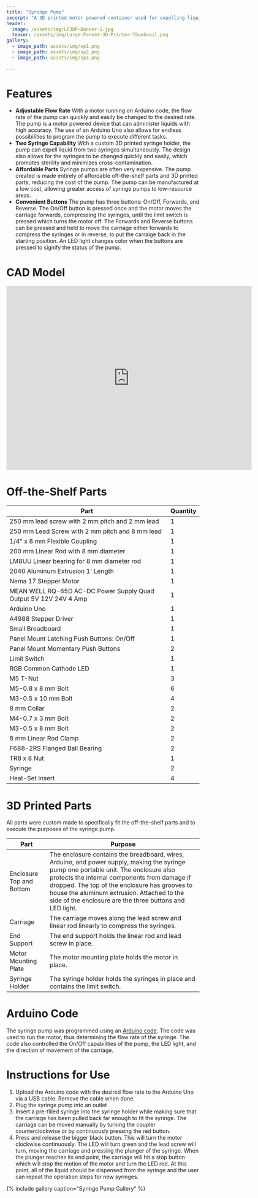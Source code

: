 ```yaml
---
title: "Syringe Pump"
excerpt: "A 3D printed motor powered container used for expelling liquid from syringes at various speeds programmed with Arduino code."
header:
  image: /assets/img/LF3DP-Banner-2.jpg
  teaser: /assets/img/Large-Format-3D-Printer-Thumbnail.png
gallery:
  - image_path: assets/img/sp1.png
  - image_path: assets/img/sp2.png
  - image_path: assets/img/sp3.png
   
---
```


# Features

* **Adjustable Flow Rate** With a motor running on Arduino code, the flow rate of the pump can quickly and easily be changed to the desired rate. The pump is a motor powered device that can administer liquids with high accuracy. The use of an Arduino Uno also allows for endless possibilities to program the pump to execute different tasks.
* **Two Syringe Capability** With a custom 3D printed syringe holder, the pump can expell liquid from two syringes simultaneously. The design also allows for the syringes to be changed quickly and easily, which promotes sterility and minimizes cross-contamination. 
* **Affordable Parts** Syringe pumps are often very expensive. The pump created is made entirely of affordable off-the-shelf parts and 3D printed parts, reducing the cost of the pump. The pump can be manufactured at a low cost, allowing greater access of syringe pumps to low-resource areas.
* **Convenient Buttons** The pump has three buttons: On/Off, Forwards, and Reverse. The On/Off button is pressed once and the motor moves the carriage forwards, compressing the syringes, until the limit switch is pressed which turns the motor off. The Forwards and Reverse buttons can be pressed and held to move the carriage either forwards to compress the syringes or in reverse, to put the carraige back in the starting position. An LED light changes color when the buttons are pressed to signify the status of the pump.

# CAD Model
<iframe src="https://vanderbilt643.autodesk360.com/shares/public/SH286ddQT78850c0d8a438d5332e8cbad27e?mode=embed" width="640" height="480" allowfullscreen="true" webkitallowfullscreen="true" mozallowfullscreen="true"  frameborder="0"></iframe>

# Off-the-Shelf Parts

| Part | Quantity |
| ----------- | ----------- |
| 250 mm lead screw with 2 mm pitch and 2 mm lead | 1 |
| 250 mm Lead Screw with 2 mm pitch and 8 mm lead | 1 |
| 1/4" x 8 mm Flexible Coupling | 1 |
| 200 mm Linear Rod with 8 mm diameter | 1 |
| LM8UU Linear bearing for 8 mm diameter rod | 1 |
| 2040 Aluminum Extrusion 1' Length | 1 |
| Nema 17 Stepper Motor | 1 |
| MEAN WELL RQ-65D AC-DC Power Supply Quad Output 5V 12V 24V 4 Amp | 1 |
| Arduino Uno | 1 |
| A4988 Stepper Driver | 1 |
| Small Breadboard | 1 |
| Panel Mount Latching Push Buttons: On/Off | 1 |
| Panel Mount Momentary Push Buttons | 2 |
| Limit Switch | 1 |
| RGB Common Cathode LED | 1 |
| M5 T-Nut | 3 |
| M5-0.8 x 8 mm Bolt | 6 |
| M3-0.5 x 10 mm Bolt | 4 |
| 8 mm Collar | 2 |
| M4-0.7 x 3 mm Bolt | 2 |
| M3-0.5 x 8 mm Bolt | 2 |
| 8 mm Linear Rod Clamp | 2 |
| F688-2RS Flanged Ball Bearing | 2 |
| TR8 x 8 Nut | 1 |
| Syringe | 2 |
| Heat-Set Insert | 4 |

# 3D Printed Parts

All parts were custom made to specifically fit the off-the-shelf parts and to execute the purposes of the syringe pump.  

| Part | Purpose |
| ----------- | ----------- |
| Enclosure Top and Bottom | The enclosure contains the breadboard, wires, Arduino, and power supply, making the syringe pump one portable unit. The enclosure also protects the internal components from damage if dropped. The top of the enclosure has grooves to house the aluminum extrusion. Attached to the side of the enclosure are the three buttons and LED light. |
| Carriage | The carriage moves along the lead screw and linear rod linearly to compress the syringes. |
| End Support | The end support holds the linear rod and lead screw in place. |
| Motor Mounting Plate | The motor mounting plate holds the motor in place. |
| Syringe Holder | The syringe holder holds the syringes in place and contains the limit switch. |

# Arduino Code

The syringe pump was programmed using an [Arduino code](/Syringe_Pump.ino). The code was used to run the motor, thus determining the flow rate of the syringe. The code also controlled the On/Off capabilities of the pump, the LED light, and the direction of movement of the carriage. 

# Instructions for Use

1. Upload the Arduino code with the desired flow rate to the Arduino Uno via a USB cable. Remove the cable when done.
2. Plug the syringe pump into an outlet
3. Insert a pre-filled syringe into the syringe holder while making sure that the carriage has been pulled back far enough to fit the syringe. The carriage can be moved manually by turning the coupler counterclockwise or by continuously pressing the red button. 
4. Press and release the bigger black button. This will turn the motor clockwise continuously. The LED will turn green and the lead screw will turn, moving the carriage and pressing the plunger of the syringe. When the plunger reaches its end point, the carriage will hit a stop button which will stop the motion of the motor and turn the LED red. At this point, all of the liquid should be dispensed from the syringe and the user can repeat the operation steps for new syringes.

{% include gallery caption="Syringe Pump Gallery" %}
